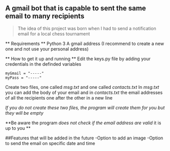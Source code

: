 ## A gmail bot that is capable to sent the same email to many recipients

> The idea of this project was born when I had to send a notification email for a local chess tournament


** Requirements **
Python 3 
A gmail address (I recommend to create a new one and not use your personal address)


** How to get it up and running **
Edit the keys.py file by adding your credentials in the definded variables
```
myGmail = "-----"
myPass = "-----"
```
Create two files, one called *msg.txt* and one called *contacts.txt*
In *msg.txt* you can add the body of your email and in *contacts.txt* the email addresses of all the recipients one after the other in a new line

*If you do not create these two files, the program will create them for you but they will be empty*

**Be aware the program _does not check if the email address are valid_ it is up to you **


##Features that will be added in the future -Option to add an image -Option to send the email on specific date and time

